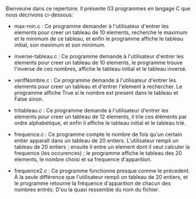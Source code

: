 Bienveune dans ce repertoire. Il présente 03 programmes en langage C que nous décrivons ci-dessous:


  * max-min.c :  Ce programme demander à l'utilisateur d'entrer les elements pour creer un tableau de 10 elements, recherche le maximum et le minimum de ce tableau, et enfin le programme affiche le tableau initial, son maximum et son minimum.
  
  
  
 * inverse-tableau.c : Ce programme demande à l'utilisateur d'entrer les elements pour creer un tableau de 10 elements, le programme trouve l'inverse de ces nombres, affiche le tableau initial et le tableau inversé.
 
 
 
 * verifNombre.c :  Ce programme demande à l'utilisateur d'entrer les elements pour creer un tableau et d'entrer l'element à rechercher. Le programme affiche True si le nombre est present dans le tableau et False sinon.
  
 
 * tritableau.c : Ce programme demande à l'utilisateur d'entrer les elements pour creer un tableau de 12 elements, il trie ces éléments par ordre alphabétique, et enfin il affiche le tableau initial et le tableau trié.


 * frequence.c :   Ce programme compte le nombre de fois qu'un certain entier apparaît dans un tableau de 20 entiers. L'utilisateur rempli un tableau de 20 entiers ; ensuite il entre un element dont il veut calculer la frequence (les occurences) ; le programme affiche le tableau des 20 elements, le nombre choisi et sa frequence d'apparition.
 
 
 * frequence2.c :  Ce programme fonctionne presque comme le précedent. À la seule différence que l'utilisateur rempli un tableau de 20 entiers, et le programme retourne la fréquence d'apparition de chacun des nombres entrés. D'ou la quasi ressemble du nom du fichier.


